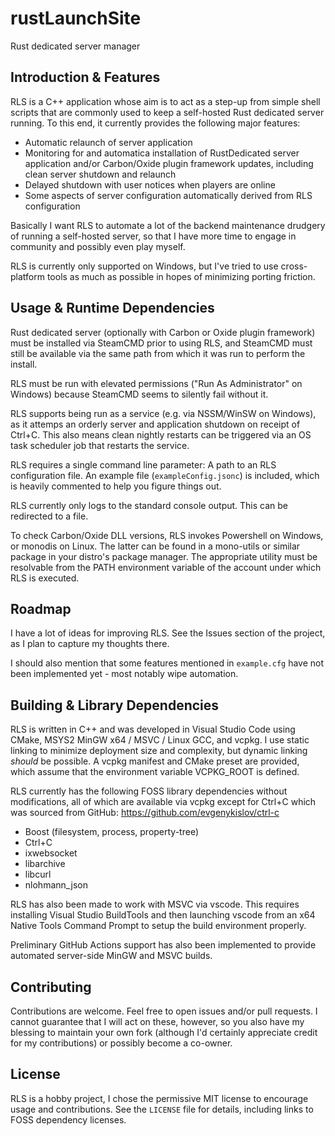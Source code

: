 # rustLaunchSite
Rust dedicated server manager

## Introduction & Features
RLS is a C++ application whose aim is to act as a step-up from simple shell scripts that are commonly used to keep a self-hosted Rust dedicated server running. To this end, it currently provides the following major features:
- Automatic relaunch of server application
- Monitoring for and automatica installation of RustDedicated server application and/or Carbon/Oxide plugin framework updates, including clean server shutdown and relaunch
- Delayed shutdown with user notices when players are online
- Some aspects of server configuration automatically derived from RLS configuration

Basically I want RLS to automate a lot of the backend maintenance drudgery of running a self-hosted server, so that I have more time to engage in community and possibly even play myself.

RLS is currently only supported on Windows, but I've tried to use cross-platform tools as much as possible in hopes of minimizing porting friction.

## Usage & Runtime Dependencies
Rust dedicated server (optionally with Carbon or Oxide plugin framework) must be installed via SteamCMD prior to using RLS, and SteamCMD must still be available via the same path from which it was run to perform the install.

RLS must be run with elevated permissions ("Run As Administrator" on Windows) because SteamCMD seems to silently fail without it.

RLS supports being run as a service (e.g. via NSSM/WinSW on Windows), as it attemps an orderly server and application shutdown on receipt of Ctrl+C. This also means clean nightly restarts can be triggered via an OS task scheduler job that restarts the service.

RLS requires a single command line parameter: A path to an RLS configuration file. An example file (`exampleConfig.jsonc`) is included, which is heavily commented to help you figure things out.

RLS currently only logs to the standard console output. This can be redirected to a file.

To check Carbon/Oxide DLL versions, RLS invokes Powershell on Windows, or monodis on Linux. The latter can be found in a mono-utils or similar package in your distro's package manager. The appropriate utility must be resolvable from the PATH environment variable of the account under which RLS is executed.

## Roadmap
I have a lot of ideas for improving RLS. See the Issues section of the project, as I plan to capture my thoughts there.

I should also mention that some features mentioned in `example.cfg` have not been implemented yet - most notably wipe automation.

## Building & Library Dependencies
RLS is written in C++ and was developed in Visual Studio Code using CMake, MSYS2 MinGW x64 / MSVC / Linux GCC, and vcpkg. I use static linking to minimize deployment size and complexity, but dynamic linking _should_ be possible. A vcpkg manifest and CMake preset are provided, which assume that the environment variable VCPKG_ROOT is defined.

RLS currently has the following FOSS library dependencies without modifications, all of which are available via vcpkg except for Ctrl+C which was sourced from GitHub: https://github.com/evgenykislov/ctrl-c
- Boost (filesystem, process, property-tree)
- Ctrl+C
- ixwebsocket
- libarchive
- libcurl
- nlohmann_json

RLS has also been made to work with MSVC via vscode. This requires installing Visual Studio BuildTools and then launching vscode from an x64 Native Tools Command Prompt to setup the build environment properly.

Preliminary GitHub Actions support has also been implemented to provide automated server-side MinGW and MSVC builds.

## Contributing
Contributions are welcome. Feel free to open issues and/or pull requests. I cannot guarantee that I will act on these, however, so you also have my blessing to maintain your own fork (although I'd certainly appreciate credit for my contributions) or possibly become a co-owner.

## License
RLS is a hobby project, I chose the permissive MIT license to encourage usage and contributions. See the `LICENSE` file for details, including links to FOSS dependency licenses.
